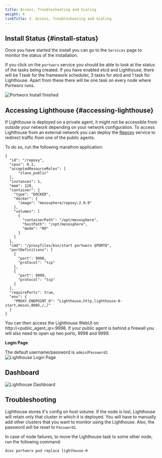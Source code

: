 ```yaml
---
title: Access, Troubleshooting and Scaling
weight: 4
linkTitle: 3. Access, Troubleshooting and Scaling
---
```


## Install Status {#install-status}

Once you have started the install you can go to the `Services` page to monitor the status of the installation.

If you click on the `portworx` service you should be able to look at the status of the tasks being created. If
you have enabled etcd and Lighthouse, there will be 1 task for the framework scheduler, 3 tasks for etcd and 1
task for Lighthouse. Apart from these there will be one task on every node where Portworx runs.

![Portworx Install finished](/img/dcos-px-install-finished.png)

## Accessing Lighthouse {#accessing-lighthouse}

If Lighthouse is deployed on a private agent, it might not be accessible from outside your network depending on your network configuration. To access Lighthouse from an external network you can deploy the [Repoxy](https://gist.github.com/nlsun/877411115f7e3b885b5e9daa8821722f) service to redirect traffic from one of the
public agents.

To do so, run the following marathon application:

```text
{
  "id": "/repoxy",
  "cpus": 0.1,
  "acceptedResourceRoles": [
      "slave_public"
  ],
  "instances": 1,
  "mem": 128,
  "container": {
    "type": "DOCKER",
    "docker": {
      "image": "mesosphere/repoxy:2.0.0"
    },
    "volumes": [
      {
        "containerPath": "/opt/mesosphere",
        "hostPath": "/opt/mesosphere",
        "mode": "RO"
      }
    ]
  },
  "cmd": "/proxyfiles/bin/start portworx $PORT0",
  "portDefinitions": [
    {
      "port": 9998,
      "protocol": "tcp"
    },
    {
      "port": 9999,
      "protocol": "tcp"
    }
  ],
  "requirePorts": true,
  "env": {
    "PROXY_ENDPOINT_0": "Lighthouse,http,lighthouse-0-start,mesos,8085,/,/"
  }
}
```

You can then access the Lighthouse WebUI on http://&lt;public\_agent\_ip&gt;:9998. If your public agent is behind a firewall you will also need to open up two ports, 9998 and 9999.

**Login Page**

The default username/password is `admin`/`Password1` ![Lighthouse Login Page](/img/dcos-px-lighthouse-login.png)

## Dashboard

![Lighthouse Dashboard](/img/dcos-px-lighthouse-dashboard.png)

## Troubleshooting
Lighthouse stores it's config on host volume. If the node is lost, Lighthouse will retain only
that cluster in which it is deployed. You will have to manually add other clusters that you want
to monitor using the Lighthouse. Also, the password will be reset to `Password1`.

 In case of node failures, to move the Lighthouse task to some other node, run the following command:
```bash
dcos portworx pod replace lighthouse-0
```
